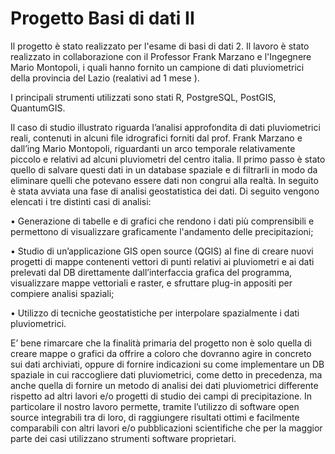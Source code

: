 Progetto Basi di dati II
=======================

Il progetto è stato realizzato per l'esame di basi di dati 2.
Il lavoro è stato realizzato in collaborazione con il Professor Frank Marzano e l'Ingegnere Mario Montopoli, 
i quali hanno fornito un campione di dati pluviometrici della provincia del Lazio (realativi ad 1 mese ).

I principali strumenti utilizzati sono stati R, PostgreSQL, PostGIS, QuantumGIS.

Il caso di studio illustrato riguarda l’analisi approfondita di dati pluviometrici reali, contenuti in alcuni file idrografici forniti dal prof. Frank Marzano e dall’ing Mario Montopoli, riguardanti un arco temporale relativamente piccolo e relativi ad alcuni pluviometri del centro italia.
Il primo passo è stato quello di salvare questi dati in un database spaziale e di filtrarli in modo da eliminare quelli che potevano essere dati non congrui alla realtà. In seguito è stata avviata una fase di analisi geostatistica dei dati. 
Di seguito vengono elencati i tre distinti casi di analisi:

•	Generazione di tabelle e di grafici che rendono i dati più comprensibili e permettono di visualizzare graficamente l'andamento delle precipitazioni;

•	Studio di un’applicazione GIS open source (QGIS) al fine di creare nuovi progetti di mappe contenenti vettori di punti relativi ai pluviometri e ai dati prelevati dal DB direttamente dall’interfaccia grafica del programma, visualizzare mappe vettoriali e raster, e sfruttare plug-in appositi per compiere analisi spaziali;

•	Utilizzo di tecniche geostatistiche per interpolare spazialmente i dati pluviometrici.

E’ bene rimarcare che la finalità primaria del progetto non è solo quella di creare mappe o grafici da offrire a coloro che dovranno agire in concreto sui dati archiviati, oppure di fornire indicazioni su come implementare un DB spaziale in cui raccogliere dati pluviometrici, come detto in precedenza, ma anche quella di fornire un metodo di analisi dei dati pluviometrici differente rispetto ad altri lavori e/o progetti di studio dei campi di precipitazione. In particolare il nostro lavoro permette, tramite l’utilizzo di software open source integrabili tra di loro, di raggiungere risultati ottimi e facilmente comparabili con altri lavori e/o pubblicazioni scientifiche che per la maggior parte dei casi utilizzano strumenti software proprietari.


